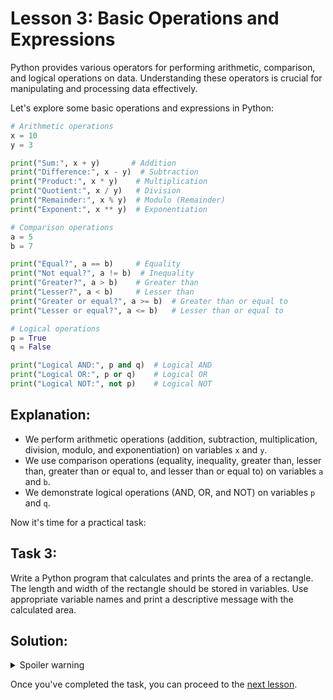 # Lesson 3: Basic Operations and Expressions

Python provides various operators for performing arithmetic, comparison, and logical operations on data. Understanding these operators is crucial for manipulating and processing data effectively.

Let's explore some basic operations and expressions in Python:

```python
# Arithmetic operations
x = 10
y = 3

print("Sum:", x + y)       # Addition
print("Difference:", x - y)  # Subtraction
print("Product:", x * y)    # Multiplication
print("Quotient:", x / y)   # Division
print("Remainder:", x % y)  # Modulo (Remainder)
print("Exponent:", x ** y)  # Exponentiation

# Comparison operations
a = 5
b = 7

print("Equal?", a == b)     # Equality
print("Not equal?", a != b)  # Inequality
print("Greater?", a > b)    # Greater than
print("Lesser?", a < b)     # Lesser than
print("Greater or equal?", a >= b)  # Greater than or equal to
print("Lesser or equal?", a <= b)   # Lesser than or equal to

# Logical operations
p = True
q = False

print("Logical AND:", p and q)  # Logical AND
print("Logical OR:", p or q)    # Logical OR
print("Logical NOT:", not p)    # Logical NOT
```

## Explanation:

- We perform arithmetic operations (addition, subtraction, multiplication, division, modulo, and exponentiation) on variables `x` and `y`.
- We use comparison operations (equality, inequality, greater than, lesser than, greater than or equal to, and lesser than or equal to) on variables `a` and `b`.
- We demonstrate logical operations (AND, OR, and NOT) on variables `p` and `q`.

Now it's time for a practical task:

## Task 3: 
Write a Python program that calculates and prints the area of a rectangle. The length and width of the rectangle should be stored in variables. Use appropriate variable names and print a descriptive message with the calculated area.

## Solution:
<details>
  <summary>Spoiler warning</summary>
  
  ```python
	length = 10
	width = 5
	area = length * width
	print("The area of the rectangle is", area)
  ```
  
</details>


Once you've completed the task, you can proceed to the [next lesson](004.md).

